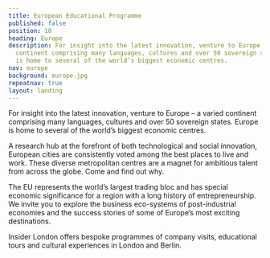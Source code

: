 ```yaml
---
title: European Educational Programme
published: false
position: 18
heading: Europe
description: For insight into the latest innovation, venture to Europe – a varied
  continent comprising many languages, cultures and over 50 sovereign states. Europe
  is home to several of the world’s biggest economic centres.
nav: europe
background: europe.jpg
repeatnav: true
layout: landing
---
```


For insight into the latest innovation, venture to Europe – a varied continent comprising many languages, cultures and over 50 sovereign states. Europe is home to several of the world’s biggest economic centres.

A research hub at the forefront of both technological and social innovation, European cities are consistently voted among the best places to live and work. These diverse metropolitan centres are a magnet for ambitious talent from across the globe. Come and find out why.

The EU represents the world’s largest trading bloc and has special economic significance for a region with a long history of entrepreneurship. We invite you to explore the business eco-systems of post-industrial economies and the success stories of some of Europe’s most exciting destinations.

Insider London offers bespoke programmes of company visits, educational tours and cultural experiences in London and Berlin.

